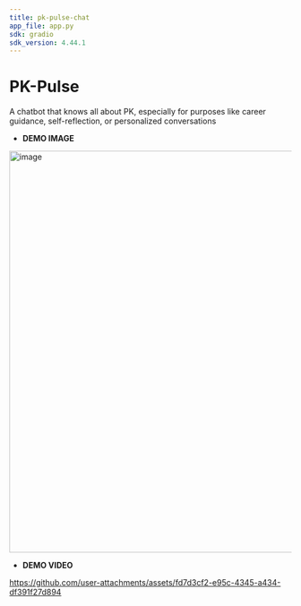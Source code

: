 ```yaml
---
title: pk-pulse-chat
app_file: app.py
sdk: gradio
sdk_version: 4.44.1
---
```

# PK-Pulse
A chatbot that knows all about PK, especially for purposes like career guidance, self-reflection, or personalized conversations
- **DEMO IMAGE**
<img width="718" alt="image" src="https://github.com/user-attachments/assets/da5e5dda-5b41-4376-bd43-e09a3d9786e4" />

- **DEMO VIDEO**

https://github.com/user-attachments/assets/fd7d3cf2-e95c-4345-a434-df391f27d894

